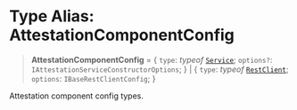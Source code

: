 # Type Alias: AttestationComponentConfig

> **AttestationComponentConfig** = \{ `type`: *typeof* [`Service`](../variables/AttestationComponentType.md#service); `options?`: `IAttestationServiceConstructorOptions`; \} \| \{ `type`: *typeof* [`RestClient`](../variables/AttestationComponentType.md#restclient); `options`: `IBaseRestClientConfig`; \}

Attestation component config types.

